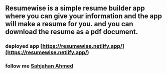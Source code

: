 ## Resumewise is a simple resume builder app where you can give your information and the app will make a resume for you. and you can download the resume as a pdf document.
### deployed app [https://resumewise.netlify.app/](https://resumewise.netlify.app/)
### follow me [Sahjahan Ahmed](https://www.linkedin.com/in/sahjahan-ahmed/)

